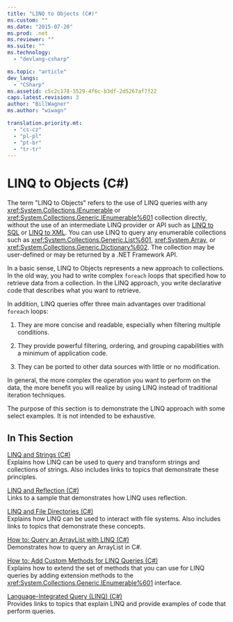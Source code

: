 ```yaml
---
title: "LINQ to Objects (C#)"
ms.custom: ""
ms.date: "2015-07-20"
ms.prod: .net
ms.reviewer: ""
ms.suite: ""
ms.technology: 
  - "devlang-csharp"

ms.topic: "article"
dev_langs: 
  - "CSharp"
ms.assetid: c5c2c178-3529-4f6c-b3df-2d5267af7f22
caps.latest.revision: 3
author: "BillWagner"
ms.author: "wiwagn"

translation.priority.mt: 
  - "cs-cz"
  - "pl-pl"
  - "pt-br"
  - "tr-tr"
---
```

# LINQ to Objects (C#)
The term "LINQ to Objects" refers to the use of LINQ queries with any <xref:System.Collections.IEnumerable> or <xref:System.Collections.Generic.IEnumerable%601> collection directly, without the use of an intermediate LINQ provider or API such as [LINQ to SQL](https://msdn.microsoft.com/library/bb386976) or [LINQ to XML](http://msdn.microsoft.com/library/f0fe21e9-ee43-4a55-b91a-0800e5782c13). You can use LINQ to query any enumerable collections such as <xref:System.Collections.Generic.List%601>, <xref:System.Array>, or <xref:System.Collections.Generic.Dictionary%602>. The collection may be user-defined or may be returned by a .NET Framework API.  
  
 In a basic sense, LINQ to Objects represents a new approach to collections. In the old way, you had to write complex `foreach` loops that specified how to retrieve data from a collection. In the LINQ approach, you write declarative code that describes what you want to retrieve.  
  
 In addition, LINQ queries offer three main advantages over traditional `foreach` loops:  
  
1.  They are more concise and readable, especially when filtering multiple conditions.  
  
2.  They provide powerful filtering, ordering, and grouping capabilities with a minimum of application code.  
  
3.  They can be ported to other data sources with little or no modification.  
  
 In general, the more complex the operation you want to perform on the data, the more benefit you will realize by using LINQ instead of traditional iteration techniques.  
  
 The purpose of this section is to demonstrate the LINQ approach with some select examples. It is not intended to be exhaustive.  
  
## In This Section  
 [LINQ and Strings (C#)](../../../../csharp/programming-guide/concepts/linq/linq-and-strings.md)  
 Explains how LINQ can be used to query and transform strings and collections of strings. Also includes links to topics that demonstrate these principles.  
  
 [LINQ and Reflection (C#)](../../../../csharp/programming-guide/concepts/linq/linq-and-reflection.md)  
 Links to a sample that demonstrates how LINQ uses reflection.  
  
 [LINQ and File Directories (C#)](../../../../csharp/programming-guide/concepts/linq/linq-and-file-directories.md)  
 Explains how LINQ can be used to interact with file systems. Also includes links to topics that demonstrate these concepts.  
  
 [How to: Query an ArrayList with LINQ (C#)](../../../../csharp/programming-guide/concepts/linq/how-to-query-an-arraylist-with-linq.md)  
 Demonstrates how to query an ArrayList in C#.  
  
 [How to: Add Custom Methods for LINQ Queries (C#)](../../../../csharp/programming-guide/concepts/linq/how-to-add-custom-methods-for-linq-queries.md)  
 Explains how to extend the set of methods that you can use for LINQ queries by adding extension methods to the <xref:System.Collections.Generic.IEnumerable%601> interface.  
  
 [Language-Integrated Query (LINQ) (C#)](../../../../csharp/programming-guide/concepts/linq/index.md)  
 Provides links to topics that explain LINQ and provide examples of code that perform queries.
